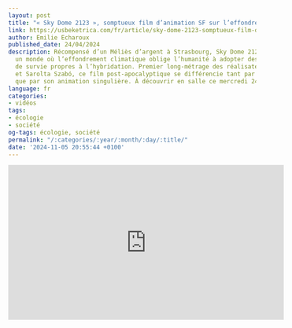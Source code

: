 ```yaml
---
layout: post
title: "« Sky Dome 2123 », somptueux film d’animation SF sur l’effondrement climatique"
link: https://usbeketrica.com/fr/article/sky-dome-2123-somptueux-film-d-animation-sf-sur-l-effondrement-climatique
author: Emilie Echaroux
published_date: 24/04/2024
description: Récompensé d’un Méliès d’argent à Strasbourg, Sky Dome 2123 projette
  un monde où l’effondrement climatique oblige l’humanité à adopter des techniques
  de survie propres à l’hybridation. Premier long-métrage des réalisateurs Tibor Bánóczki
  et Sarolta Szabó, ce film post-apocalyptique se différencie tant par son message
  que par son animation singulière. À découvrir en salle ce mercredi 24 avril.
language: fr
categories:
- vidéos
tags:
- écologie
- société
og-tags: écologie, société
permalink: "/:categories/:year/:month/:day/:title/"
date: '2024-11-05 20:55:44 +0100'
---
```


<iframe width="560" height="315" src="https://www.youtube.com/embed/J1wyBiHhwBQ?si=K0WWDFZJEqv1BSH2" title="YouTube video player" frameborder="0" allow="accelerometer; autoplay; clipboard-write; encrypted-media; gyroscope; picture-in-picture; web-share" referrerpolicy="strict-origin-when-cross-origin" allowfullscreen></iframe>
